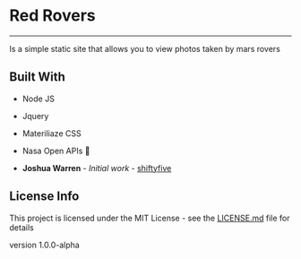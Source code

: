 # Red Rovers
---

Is a simple static site that allows you to view photos taken by mars rovers

## Built With
* Node JS
* Jquery
* Materiliaze CSS
* Nasa Open APIs 🚀


* **Joshua Warren** - *Initial work* - [shiftyfive](https://github.com/shiftyfive)

## License Info
This project is licensed under the MIT License - see the [LICENSE.md](https://github.com/shiftyfive/red_rovers/blob/master/LICENSE.MD) file for details

version 1.0.0-alpha
